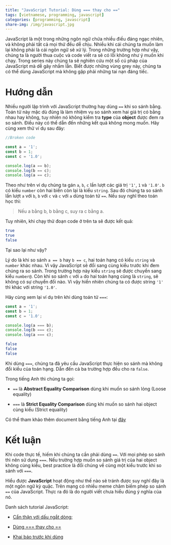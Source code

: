 ```yaml
---
title: "JavaScript Tutorial: Dùng === thay cho =="
tags: [vietnamese, programming, javascript]
categories: [programming, javascript]
share-img: /img/javascript.jpg
---
```


JavaScript là một trong những ngôn ngữ chứa nhiều điều đáng ngạc nhiên, và không phải tất cả mọi thứ đều dễ chịu. Nhiều khi cái chúng ta muốn làm lại không phải là cái ngôn ngữ sẽ xử lý. Trong những trường hợp như vậy, chúng ta là người thua cuộc và code viết ra sẽ có lỗi không như ý muốn khi chạy. Trong series này chúng ta sẽ nghiên cứu một số cú pháp của JavaScript mà dễ gây nhầm lẫn. Biết được những vùng grey này, chúng ta có thể dùng JavaScript mà không gặp phải những tai nạn đáng tiếc.

<script async src="//pagead2.googlesyndication.com/pagead/js/adsbygoogle.js"></script>
<ins class="adsbygoogle"
     style="display:block; text-align:center;"
     data-ad-layout="in-article"
     data-ad-format="fluid"
     data-ad-client="ca-pub-2750437710821247"
     data-ad-slot="8905029259"></ins>
<script>
     (adsbygoogle = window.adsbygoogle || []).push({});
</script>

# Hướng dẫn

Nhiều người lập trình với JavaScript thường hay dùng `==` khi so sánh bằng. Toán tử này mặc dù đúng là làm nhiệm vụ so sánh xem hai giá trị có bằng nhau hay không, tuy nhiên nó không kiểm tra **type** của **object** được đem ra so sánh. Điều này có thể dẫn đến những kết quả không mong muốn. Hãy cùng xem thử ví dụ sau đây:

```javascript
//Broken code

const a = '1';
const b = 1;
const c = '1.0';

console.log(a == b);
console.log(b == c);
console.log(a == c);
```

Theo như trên ví dụ chúng ta gán `a`, `b`, `c` lần lượt các giá trị `'1'`, `1` và `'1.0'`. `b` có kiểu `number` còn hai biến còn lại là kiểu `string`. Sau đó chúng ta so sánh lần lượt `a` với `b`, `b` với `c` và `c` với `a` dùng toán tử `==`. Nếu suy nghĩ theo toán học thì:

> Nếu a bằng b, b bằng c, suy ra c bằng a.

Tuy nhiên, khi chạy thử đoạn code ở trên ta sẽ được kết quả:

```bash
true
true
false
```

Tại sao lại như vậy?

Lý do là khi so sánh `a == b` hay `b == c`, hai toán hạng có kiểu `string` và `number` khác nhau. Vì vậy JavaScript sẽ đổi sang cùng kiểu trước khi đem chúng ra so sánh. Trong trường hợp này kiểu `string` sẽ được chuyển sang kiểu `number@`. Còn khi so sánh `c` với `a` do hai toán hạng cùng là `string`, sẽ không có sự chuyển đổi nào. Vì vậy hiển nhiên chúng ta có được string `'1'` thì khác với string `'1.0'`.

Hãy cùng xem lại ví dụ trên khi dùng toán tử `===`:

```javascript
const a = '1';
const b = 1;
const c = '1.0';

console.log(a === b);
console.log(b === c);
console.log(a === c);
```

```bash
false
false
false
```

Khi dùng `===`, chúng ta đã yêu cầu JavaScript thực hiện so sánh mà không đổi kiểu của toán hạng. Dẫn đến cả ba trường hợp đều cho ra `false`.

Trong tiếng Anh thì chúng ta gọi:

* `==` là **Abstract Equality Comparison** dùng khi muốn so sánh lỏng (Loose equality)

* `===` là **Strict Equality Comparison** dùng khi muốn so sánh hai object cùng kiểu (Strict equality)

Có thể tham khảo thêm document bằng tiếng Anh tại [đây](https://developer.mozilla.org/en-US/docs/Web/JavaScript/Equality_comparisons_and_sameness)

# Kết luận

Khi code thực tế, hiếm khi chúng ta cần phải dùng `==`. Với mọi phép so sánh thì nên sử dụng `===`. Nếu trường hợp muốn so sánh giá trị của hai object không cùng kiểu, best practice là đổi chúng về cùng một kiểu trước khi so sánh với `===`.

Hiểu được **JavaScript** hoạt động như thế nào sẽ tránh được suy nghĩ đây là một ngôn ngữ kỳ quặc. Trên mạng có nhiều meme châm biếm phép so sánh `==` của JavaScript. Thực ra đó là do người viết chưa hiểu đúng ý nghĩa của nó.

<script async src="//pagead2.googlesyndication.com/pagead/js/adsbygoogle.js"></script>
<ins class="adsbygoogle"
     style="display:block; text-align:center;"
     data-ad-layout="in-article"
     data-ad-format="fluid"
     data-ad-client="ca-pub-2750437710821247"
     data-ad-slot="8905029259"></ins>
<script>
     (adsbygoogle = window.adsbygoogle || []).push({});
</script>

Danh sách tutorial JavaScript:

* [Cẩn thận với dấu ngắt dòng;](https://phuongnq.me/2018-07-27-javascript-tutorial-01/)

* [Dùng === thay cho ==](https://phuongnq.me/2018-07-29-javascript-tutorial-02/)

* [Khai báo trước khi dùng](https://phuongnq.me/2018-07-30-javascript-tutorial-03/)
